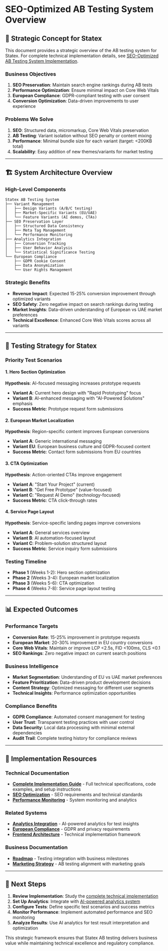 # SEO-Optimized AB Testing System Overview

## 🎯 Strategic Concept for Statex

This document provides a strategic overview of the AB testing system for Statex. For complete technical implementation details, see [SEO-Optimized AB Testing System Implementation](seo-ab-testing-system.md).

### Business Objectives
1. **SEO Preservation**: Maintain search engine rankings during AB tests
2. **Performance Optimization**: Ensure minimal impact on Core Web Vitals
3. **European Compliance**: GDPR-compliant testing with user consent
4. **Conversion Optimization**: Data-driven improvements to user experience

### Problems We Solve
1. **SEO**: Structured data, micromarkup, Core Web Vitals preservation
2. **AB Testing**: Variant isolation without SEO penalty or content mixing
3. **Performance**: Minimal bundle size for each variant (target: <200KB total)
4. **Scalability**: Easy addition of new themes/variants for market testing

---

## 🏗️ System Architecture Overview

### High-Level Components
```
Statex AB Testing System
├── Variant Management
│   ├── Design Variants (A/B/C testing)
│   ├── Market-Specific Variants (EU/UAE)
│   └── Feature Variants (AI demos, CTAs)
├── SEO Preservation Layer
│   ├── Structured Data Consistency
│   ├── Meta Tag Management
│   └── Performance Monitoring
├── Analytics Integration
│   ├── Conversion Tracking
│   ├── User Behavior Analysis
│   └── Statistical Significance Testing
└── European Compliance
    ├── GDPR Cookie Consent
    ├── Data Anonymization
    └── User Rights Management
```

### Strategic Benefits
- **Revenue Impact**: Expected 15-25% conversion improvement through optimized variants
- **SEO Safety**: Zero negative impact on search rankings during testing
- **Market Insights**: Data-driven understanding of European vs UAE market preferences
- **Technical Excellence**: Enhanced Core Web Vitals scores across all variants

---

## 🎯 Testing Strategy for Statex

### Priority Test Scenarios

#### 1. Hero Section Optimization
**Hypothesis**: AI-focused messaging increases prototype requests
- **Variant A**: Current hero design with "Rapid Prototyping" focus
- **Variant B**: AI-enhanced messaging with "AI-Powered Solutions" emphasis
- **Success Metric**: Prototype request form submissions

#### 2. European Market Localization
**Hypothesis**: Region-specific content improves European conversions
- **Variant A**: Generic international messaging
- **Variant EU**: European business culture and GDPR-focused content
- **Success Metric**: Contact form submissions from EU countries

#### 3. CTA Optimization
**Hypothesis**: Action-oriented CTAs improve engagement
- **Variant A**: "Start Your Project" (current)
- **Variant B**: "Get Free Prototype" (value-focused)
- **Variant C**: "Request AI Demo" (technology-focused)
- **Success Metric**: CTA click-through rates

#### 4. Service Page Layout
**Hypothesis**: Service-specific landing pages improve conversions
- **Variant A**: General services overview
- **Variant B**: AI automation-focused layout
- **Variant C**: Problem-solution structured layout
- **Success Metric**: Service inquiry form submissions

### Testing Timeline
- **Phase 1** (Weeks 1-2): Hero section optimization
- **Phase 2** (Weeks 3-4): European market localization
- **Phase 3** (Weeks 5-6): CTA optimization
- **Phase 4** (Weeks 7-8): Service page layout testing

---

## 📊 Expected Outcomes

### Performance Targets
- **Conversion Rate**: 15-25% improvement in prototype requests
- **European Market**: 20-30% improvement in EU country conversions
- **Core Web Vitals**: Maintain or improve LCP <2.5s, FID <100ms, CLS <0.1
- **SEO Rankings**: Zero negative impact on current search positions

### Business Intelligence
- **Market Segmentation**: Understanding of EU vs UAE market preferences
- **Feature Prioritization**: Data-driven product development decisions
- **Content Strategy**: Optimized messaging for different user segments
- **Technical Insights**: Performance optimization opportunities

### Compliance Benefits
- **GDPR Compliance**: Automated consent management for testing
- **User Trust**: Transparent testing practices with user control
- **Data Security**: Local data processing with minimal external dependencies
- **Audit Trail**: Complete testing history for compliance reviews

---

## 🔗 Implementation Resources

### Technical Documentation
- **[Complete Implementation Guide](seo-ab-testing-system.md)** - Full technical specifications, code examples, and setup instructions
- **[SEO Optimization](../development/seo.md)** - SEO requirements and technical standards
- **[Performance Monitoring](../development/monitoring-system.md)** - System monitoring and analytics

### Related Systems
- **[Analytics Integration](../development/ai-analytics-optimization.md)** - AI-powered analytics for test insights
- **[European Compliance](../development/eu-compliance.md)** - GDPR and privacy requirements
- **[Frontend Architecture](../development/frontend.md)** - Technical implementation framework

### Business Documentation
- **[Roadmap](../business/roadmap.md)** - Testing integration with business milestones
- **[Marketing Strategy](../business/marketing/)** - AB testing alignment with marketing goals

---

## 🚀 Next Steps

1. **Review Implementation**: Study the [complete technical implementation](seo-ab-testing-system.md)
2. **Set Up Analytics**: Integrate with [AI-powered analytics system](../development/ai-analytics-optimization.md)
3. **Configure Tests**: Define specific test scenarios and success metrics
4. **Monitor Performance**: Implement automated performance and SEO monitoring
5. **Analyze Results**: Use AI analytics for test result interpretation and optimization

This strategic framework ensures that Statex AB testing delivers business value while maintaining technical excellence and regulatory compliance. 